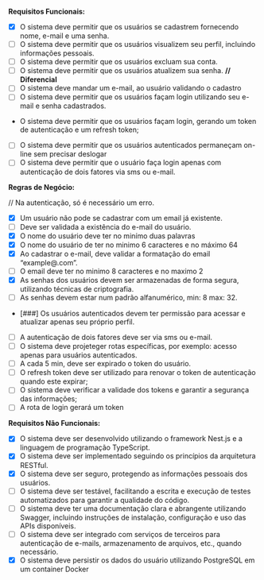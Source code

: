 **Requisitos Funcionais:**

- [X] O sistema deve permitir que os usuários se cadastrem fornecendo nome, e-mail e uma senha.
- [ ] O sistema deve permitir que os usuários visualizem seu perfil, incluindo informações pessoais.
- [ ] O sistema deve permitir que os usuários excluam sua conta.
- [ ] O sistema deve permitir que os usuários atualizem sua senha. **// Diferencial**
- [ ] O sistema deve mandar um e-mail, ao usuário validando o cadastro
- [ ] O sistema deve permitir que os usuários façam login utilizando seu e-mail e senha cadastrados.
- O sistema deve permitir que os usuários façam login, gerando um token de autenticação e um refresh token;
- [ ] O sistema deve permitir que os usuários autenticados permaneçam on-line sem precisar deslogar
- [ ] O sistema deve permitir que o usuário faça login apenas com autenticação de dois fatores via sms ou e-mail.

**Regras de Negócio:**

// Na autenticação, só é necessário um erro.

- [x] Um usuário não pode se cadastrar com um email já existente.
- [ ] Deve ser validada a existência do e-mail do usuário.
- [X] O nome do usuário deve ter no minímo duas palavras
- [X] O nome do usuário de ter no minimo 6 caracteres e no máximo 64
- [X] Ao cadastrar o e-mail, deve validar a formatação do email “example@.com”.
- [ ] O email deve ter no minimo 8 caracteres e no maximo 2
- [X] As senhas dos usuários devem ser armazenadas de forma segura, utilizando técnicas de criptografia.
- [ ] As senhas devem estar num padrão alfanumérico, min: 8 max: 32.
- [###] Os usuários autenticados devem ter permissão para acessar e atualizar apenas seu próprio perfil.
- [ ] A autenticação de dois fatores deve ser via sms ou e-mail.
- [ ] O sistema deve projeteger rotas específicas, por exemplo: acesso apenas para usuários autenticados.
- [ ] A cada 5 min, deve ser expirado o token do usuário.
- [ ] O refresh token deve ser utilizado para renovar o token de autenticação quando este expirar;
- [ ] O sistema deve verificar a validade dos tokens e garantir a segurança das informações;
- [ ] A rota de login gerará um token

**Requisitos Não Funcionais:**

- [X] O sistema deve ser desenvolvido utilizando o framework Nest.js e a linguagem de programação TypeScript.
- [X] O sistema deve ser implementado seguindo os princípios da arquitetura RESTful.
- [X] O sistema deve ser seguro, protegendo as informações pessoais dos usuários.
- [ ] O sistema deve ser testável, facilitando a escrita e execução de testes automatizados para garantir a qualidade do código.
- [ ] O sistema deve ter uma documentação clara e abrangente utilizando Swagger, incluindo instruções de instalação, configuração e uso das APIs disponíveis.
- [ ] O sistema deve ser integrado com serviços de terceiros para autenticação de e-mails, armazenamento de arquivos, etc., quando necessário.
- [X] O sistema deve persistir os dados do usuário utilizando PostgreSQL em um container Docker